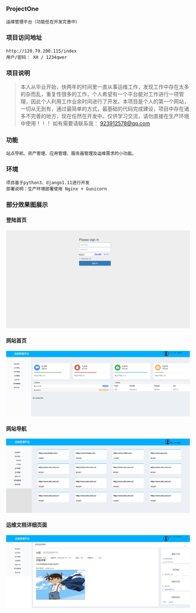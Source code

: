 ### ProjectOne
    运维管理平台（功能任在开发完善中）

### 项目访问地址
    http://120.79.200.115/index
    用户/密码： XH / 1234qwer

### 项目说明
>    本人从毕业开始，快两年的时间里一直从事运维工作，发现工作中存在太多的杂而乱，重复性很多的工作，个人希望有一个平台能对工作进行一项管理，因此个人利用工作业余时间进行了开发。本项目是个人的第一个网站，一切从无到有，通过最简单的方式，最基础的代码完成建设，项目中存在诸多不完善的地方，现在任然在开发中。仅供学习交流，请勿直接在生产环境中使用！！！
>    如有需要请联系我： 923912578@qq.com

### 功能
    站点导航、资产管理、应用管理、服务器管理及运维需求的小功能。

### 环境
    项目基于python3、django1.11进行开发
    部署说明：生产环境部署使用 Nginx + Gunicorn
  
### 部分效果图展示
#### 登陆首页
![alt text](/jfcnproject/media/img/githup_index/login.png "title")

#### 网站首页
![alt text](/jfcnproject/media/img/githup_index/index.png "title")

#### 网站导航
![alt text](/jfcnproject/media/img/githup_index/urlindex.png "title")

#### 运维文档详细页面
![alt text](/jfcnproject/media/img/githup_index/yunweizil.png "title")

